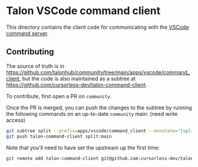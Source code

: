 # Talon VSCode command client

This directory contains the client code for communicating with the [VSCode command server](https://marketplace.visualstudio.com/items?itemName=pokey.command-server).

## Contributing

The source of truth is in https://github.com/talonhub/community/tree/main/apps/vscode/command_client, but the code is also maintained as a subtree at https://github.com/cursorless-dev/talon-command-client.

To contribute, first open a PR on `community`.

Once the PR is merged, you can push the changes to the subtree by running the following commands on an up-to-date `community` main: (need write access)

```sh
git subtree split --prefix=apps/vscode/command_client --annotate="[split] " -b split
git push talon-command-client split:main
```

Note that you'll need to have set the upstream up the first time:

```sh
git remote add talon-command-client git@github.com:cursorless-dev/talon-command-client.git
```
